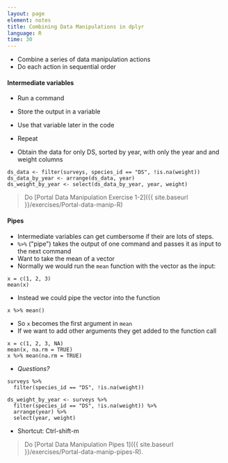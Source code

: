 ```yaml
---
layout: page
element: notes
title: Combining Data Manipulations in dplyr
language: R
time: 30
---
```


* Combine a series of data manipulation actions
* Do each action in sequential order

#### Intermediate variables

* Run a command
* Store the output in a variable
* Use that variable later in the code
* Repeat

* Obtain the data for only DS, sorted by year, with only the year and and weight columns

```
ds_data <- filter(surveys, species_id == "DS", !is.na(weight))
ds_data_by_year <- arrange(ds_data, year)
ds_weight_by_year <- select(ds_data_by_year, year, weight)
```

> Do [Portal Data Manipulation Exercise 1-2]({{ site.baseurl }}/exercises/Portal-data-manip-R)

#### Pipes

* Intermediate variables can get cumbersome if their are lots of steps.
* `%>%` ("pipe") takes the output of one command and passes it as input to the
  next command
* Want to take the mean of a vector
* Normally we would run the `mean` function with the vector as the input:

```
x = c(1, 2, 3)
mean(x)
```

* Instead we could pipe the vector into the function

```
x %>% mean()
```

* So `x` becomes the first argument in `mean`
* If we want to add other arguments they get added to the function call

```
x = c(1, 2, 3, NA)
mean(x, na.rm = TRUE)
x %>% mean(na.rm = TRUE)
```

* *Questions?*

```
surveys %>%
  filter(species_id == "DS", !is.na(weight))
```

```
ds_weight_by_year <- surveys %>%
  filter(species_id == "DS", !is.na(weight)) %>%
  arrange(year) %>%
  select(year, weight)
```

* Shortcut: Ctrl-shift-m

> Do [Portal Data Manipulation Pipes 1]({{ site.baseurl }}/exercises/Portal-data-manip-pipes-R).